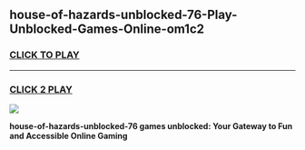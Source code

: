 
## house-of-hazards-unblocked-76-Play-Unblocked-Games-Online-om1c2
<h3>
<a href="https://premium76.site?title=house-of-hazards-unblocked-76&ref=25A">CLICK TO PLAY</a></h3>
<hr>

<h3>
<a href="https://premium76.site?title=house-of-hazards-unblocked-76&ref=25A">CLICK 2 PLAY</a>
  
</h3>

<a href="https://premium76.site?title=house-of-hazards-unblocked-76&ref=25A"><img src="https://clearcache.store/games.png"></a>


**house-of-hazards-unblocked-76 games unblocked: Your Gateway to Fun and Accessible Online Gaming**
